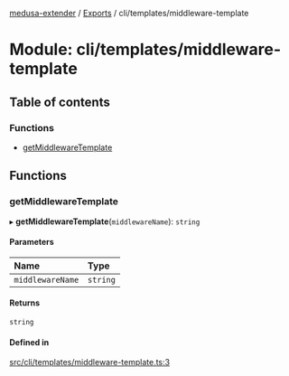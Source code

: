 [medusa-extender](../README.md) / [Exports](../modules.md) / cli/templates/middleware-template

# Module: cli/templates/middleware-template

## Table of contents

### Functions

- [getMiddlewareTemplate](cli_templates_middleware_template.md#getmiddlewaretemplate)

## Functions

### getMiddlewareTemplate

▸ **getMiddlewareTemplate**(`middlewareName`): `string`

#### Parameters

| Name | Type |
| :------ | :------ |
| `middlewareName` | `string` |

#### Returns

`string`

#### Defined in

[src/cli/templates/middleware-template.ts:3](https://github.com/adrien2p/medusa-extender/blob/ef51195/src/cli/templates/middleware-template.ts#L3)
